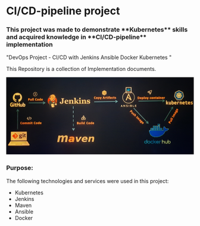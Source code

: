 # CI/CD-pipeline project

<h3>This project was made to demonstrate **Kubernetes** skills and acquired knowledge in **CI/CD-pipeline** implementation</h3>

"DevOps Project - CI/CD with Jenkins Ansible Docker Kubernetes "

This Repository is a collection of Implementation documents.

![Alt text](Pipeline.jpg)

### Purpose:

The following technologies and services were used in this project:

- Kubernetes
- Jenkins
- Maven
- Ansible
- Docker
